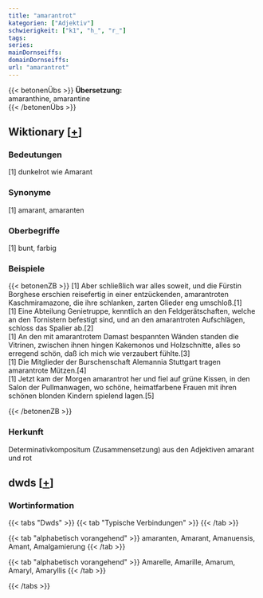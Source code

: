 ```yaml
---
title: "amarantrot"
kategorien: ["Adjektiv"]
schwierigkeit: ["k1", "h_", "r_"]
tags:
series:
mainDornseiffs:
domainDornseiffs:
url: "amarantrot"
---
```


{{< betonenÜbs >}}
**Übersetzung:**  
amaranthine, amarantine  
{{< /betonenÜbs >}}

## Wiktionary [[+](https://de.wiktionary.org/wiki/amarantrot)]

### Bedeutungen
[1] dunkelrot wie Amarant  

### Synonyme
[1] amarant, amaranten  

### Oberbegriffe
[1] bunt, farbig  

### Beispiele
{{< betonenZB >}}
[1] Aber schließlich war alles soweit, und die Fürstin Borghese erschien reisefertig in einer entzückenden, amarantroten Kaschmiramazone, die ihre schlanken, zarten Glieder eng umschloß.[1]  
[1] Eine Abteilung Genietruppe, kenntlich an den Feldgerätschaften, welche an den Tornistern befestigt sind, und an den amarantroten Aufschlägen, schloss das Spalier ab.[2]  
[1] An den mit amarantrotem Damast bespannten Wänden standen die Vitrinen, zwischen ihnen hingen Kakemonos und Holzschnitte, alles so erregend schön, daß ich mich wie verzaubert fühlte.[3]  
[1] Die Mitglieder der Burschenschaft Alemannia Stuttgart tragen amarantrote Mützen.[4]  
[1] Jetzt kam der Morgen amarantrot her und fiel auf grüne Kissen, in den Salon der Pullmanwagen, wo schöne, heimatfarbene Frauen mit ihren schönen blonden Kindern spielend lagen.[5]  

{{< /betonenZB >}}
### Herkunft
Determinativkompositum (Zusammensetzung) aus den Adjektiven amarant und rot  



## dwds [[+](https://www.dwds.de/wb/amarantrot)]

### Wortinformation
{{< tabs "Dwds" >}}
{{< tab "Typische Verbindungen" >}}
{{< /tab >}}

{{< tab "alphabetisch vorangehend" >}}
amaranten, Amarant, Amanuensis, Amant, Amalgamierung
{{< /tab >}}

{{< tab "alphabetisch vorangehend" >}}
Amarelle, Amarille, Amarum, Amaryl, Amaryllis
{{< /tab >}}

{{< /tabs >}}


